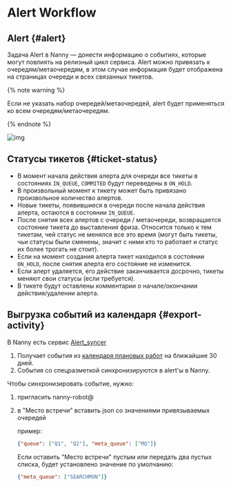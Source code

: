# Alert Workflow

## Alert {#alert}

Задача Alert в Nanny — донести информацию о событиях, которые могут повлиять на релизный цикл сервиса. Alert можно привязать к очередям/метаочередям, в этом случае информация будет отображена на страницах очереди и всех связанных тикетов.

{% note warning %}

Если не указать набор очередей/метаочередей, alert будет применяться ко всем очередям/метаочередям.

{% endnote %}

![img](https://jing.yandex-team.ru/files/sshipkov/alertpanel.08e8676.png)

## Статусы тикетов {#ticket-status}

* В момент начала действия алерта для очереди все тикеты в состояниях `IN_QUEUE`, `COMMITED` будут переведены в `ON_HOLD`.
* В произвольный момент к тикету может быть привязано произвольное количество алертов.
* Новые тикеты, появившиеся в очереди после начала действия алерта, остаются в состоянии `IN_QUEUE`.
* После снятия всех алертов с очереди / метаочереди, возвращается состояние тикета до выставления фриза. Относится только к тем тикетам, чей статус не менялся все это время (могут быть тикеты, чьи статусы были сменены, значит с ними кто то работает и статус их более трогать не стоит).
* Если на момент создания алерта тикет находился в состоянии `ON_HOLD`, после снятия алерта его состояние не изменится.
* Если алерт удаляется, его действие заканчивается досрочно, тикеты меняют свои статусы (если требуется).
* В тикете будут оставлены комментарии о начале/окончании действия/удалении алерта.

## Выгрузка событий из календаря {#export-activity}

В Nanny есть сервис [Alert_syncer](https://nanny.yandex-team.ru/ui/#/services/catalog/alert_syncer/)

1. Получает события из [ календаря плановых работ](https://calendar.yandex-team.ru/week?embed&private_token=46440d714afcb9394b6e4f5cb555b15ea5d37940&tz_id=Europe/Moscow) на ближайшие 30 дней.
1. События со спецразметкой синхронизируются в alert'ы в Nanny.

Чтобы синхронизировать событие, нужно:
1. пригласить nanny-robot@
1. в "Место встречи" вставить json со значениями привязываемых очередей

    пример:

    ```json
    {"queue": ["Q1", "Q2"], "meta_queue": ["MQ"]}
    ```

    Если оставить "Место встречи" пустым или передать два пустых списка, будет установлено значение по умолчанию:

    ```json
    {"meta_queue": ["SEARCHMON"]}
    ```
